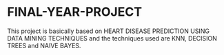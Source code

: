 # FINAL-YEAR-PROJECT
This project is basically based on HEART DISEASE PREDICTION USING DATA MINING TECHNIQUES and the techniques used are KNN, DECISION TREES and NAIVE BAYES.
